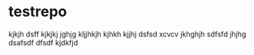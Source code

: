# testrepo
kjkjh
dsff
kjkjkj
jghjg
kljjhkjh
kjhkh
kjjhj
dsfsd
xcvcv
jkhghjh
sdfsfd
jhjhg
dsafsdf
dfsdf
kjdkfjd
